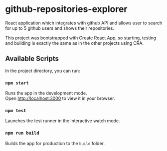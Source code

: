 # github-repositories-explorer
React application which integrates with github API and allows user to search for up to 5 github users and shows their repositories.

This project was bootstrapped with Create React App, so starting, testing and building is exactly the same as in the other projects using CRA.

## Available Scripts

In the project directory, you can run:

### `npm start`

Runs the app in the development mode.\
Open [http://localhost:3000](http://localhost:3000) to view it in your browser.

### `npm test`

Launches the test runner in the interactive watch mode.

### `npm run build`

Builds the app for production to the `build` folder.
